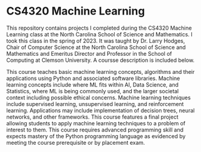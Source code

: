 # CS4320 Machine Learning
This repository contains projects I completed during the CS4320 Machine Learning class at the North Carolina School of Science and Mathematics. I took this class in the spring of 2023. It was taught by Dr. Larry Hodges, Chair of Computer Science at the North Carolina School of Science and Mathematics and Emeritus Director and Professor in the School of Computing at Clemson University. A coursse description is included below.

This course teaches basic machine learning concepts, algorithms and their applications using Python and associated software libraries. Machine learning concepts include where ML fits within AI, Data Science, and Statistics, where ML is being commonly used, and the larger societal context including possible ethical concerns. Machine learning techniques include supervised learning, unsupervised learning, and reinforcement learning. Applications may include implementation of decision trees, neural networks, and other frameworks. This course features a final project allowing students to apply machine learning techniques to a problem of interest to them. This course requires advanced programming skill and expects mastery of the Python programming language as evidenced by meeting the course prerequisite or by placement exam.